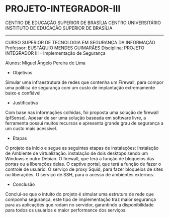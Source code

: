 # PROJETO-INTEGRADOR-III
CENTRO DE EDUCAÇÃO SUPERIOR DE BRASÍLIA
CENTRO UNIVERSITÁRIO INSTITUTO DE EDUCAÇÃO SUPERIOR DE BRASÍLIA 
______________________________________________________________________
CURSO SUPERIOR DE TECNOLOGIA EM 
SEGURANÇA DA INFORMAÇÃO 
Professor: EUSTÁQUIO MENDES GUIMARÃES
Disciplina: PROJETO INTEGRADOR III – Implementação de Segurança

Alunos: Miguel Ângelo Pereira de Lima

- Objetivos

 Simular uma infraestrutura de redes que contenha um Firewall, para compor uma política de segurança com um custo de implantação extremamente baixo e confiável.

- Justificativa

Com base nas informações colhidas, foi proposta uma solução de firewall (pfSense). Apesar de ser uma solução baseada em software livre, a ferramenta possui muitos recursos e apresenta grande grau de segurança a um custo mais acessível.

- Etapas

O projeto da início e segue as seguintes etapas de instalações: Instalação de Ambiente de virtualização. instalação de dois desktops sendo um Windows e outro Debian. O firewall, que terá a função de bloqueios das portas ou a liberações delas. O captive portal, que terá a função de fazer o controle de usuário. O serviço de proxy Squid, para fazer bloqueios de sites ou liberações. O serviço de SSH, para o acesso de ambientes externos.

- Conclusão

Conclui-se que o intuito do projeto é simular uma estrutura de rede que componha segurança, este tipo de implementação traz maior segurança para as aplicações que rodam no servidor, garantindo a disponibilidade para todos os usuários e maior performance dos serviços.

